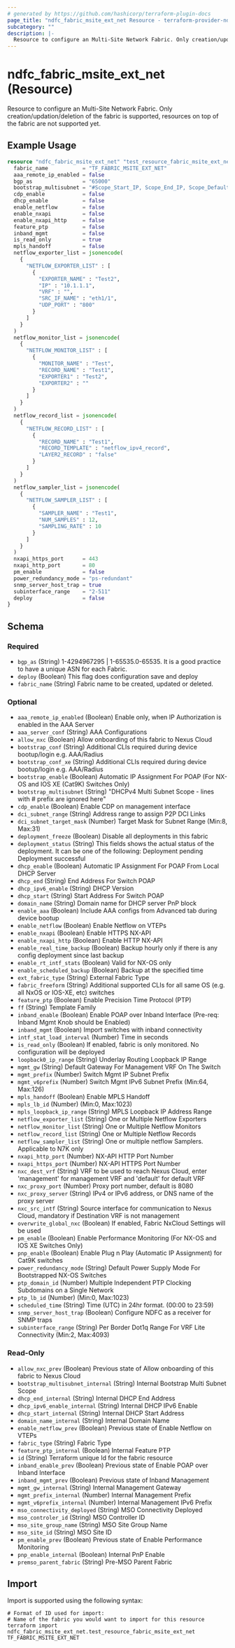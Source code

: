 ```yaml
---
# generated by https://github.com/hashicorp/terraform-plugin-docs
page_title: "ndfc_fabric_msite_ext_net Resource - terraform-provider-ndfc"
subcategory: ""
description: |-
  Resource to configure an Multi-Site Network Fabric. Only creation/updation/deletion of the fabric is supported, resources on top of the fabric are not supported yet.
---
```


# ndfc_fabric_msite_ext_net (Resource)

Resource to configure an Multi-Site Network Fabric. Only creation/updation/deletion of the fabric is supported, resources on top of the fabric are not supported yet.

## Example Usage

```terraform
resource "ndfc_fabric_msite_ext_net" "test_resource_fabric_msite_ext_net_1" {
  fabric_name           = "TF_FABRIC_MSITE_EXT_NET"
  aaa_remote_ip_enabled = false
  bgp_as                = "65000"
  bootstrap_multisubnet = "#Scope_Start_IP, Scope_End_IP, Scope_Default_Gateway, Scope_Subnet_Prefix"
  cdp_enable            = false
  dhcp_enable           = false
  enable_netflow        = false
  enable_nxapi          = false
  enable_nxapi_http     = false
  feature_ptp           = false
  inband_mgmt           = false
  is_read_only          = true
  mpls_handoff          = false
  netflow_exporter_list = jsonencode(
    {
      "NETFLOW_EXPORTER_LIST" : [
        {
          "EXPORTER_NAME" : "Test2",
          "IP" : "10.1.1.1",
          "VRF" : "",
          "SRC_IF_NAME" : "eth1/1",
          "UDP_PORT" : "800"
        }
      ]
    }
  )
  netflow_monitor_list = jsonencode(
    {
      "NETFLOW_MONITOR_LIST" : [
        {
          "MONITOR_NAME" : "Test",
          "RECORD_NAME" : "Test1",
          "EXPORTER1" : "Test2",
          "EXPORTER2" : ""
        }
      ]
    }
  )
  netflow_record_list = jsonencode(
    {
      "NETFLOW_RECORD_LIST" : [
        {
          "RECORD_NAME" : "Test1",
          "RECORD_TEMPLATE" : "netflow_ipv4_record",
          "LAYER2_RECORD" : "false"
        }
      ]
    }
  )
  netflow_sampler_list = jsonencode(
    {
      "NETFLOW_SAMPLER_LIST" : [
        {
          "SAMPLER_NAME" : "Test1",
          "NUM_SAMPLES" : 12,
          "SAMPLING_RATE" : 10
        }
      ]
    }
  )
  nxapi_https_port      = 443
  nxapi_http_port       = 80
  pm_enable             = false
  power_redundancy_mode = "ps-redundant"
  snmp_server_host_trap = true
  subinterface_range    = "2-511"
  deploy                = false
}
```

<!-- schema generated by tfplugindocs -->
## Schema

### Required

- `bgp_as` (String) 1-4294967295 | 1-65535.0-65535. It is a good practice to have a unique ASN for each Fabric.
- `deploy` (Boolean) This flag does configuration save and deploy
- `fabric_name` (String) Fabric name to be created, updated or deleted.

### Optional

- `aaa_remote_ip_enabled` (Boolean) Enable only, when IP Authorization is enabled in the AAA Server
- `aaa_server_conf` (String) AAA Configurations
- `allow_nxc` (Boolean) Allow onboarding of this fabric to Nexus Cloud
- `bootstrap_conf` (String) Additional CLIs required during device bootup/login e.g. AAA/Radius
- `bootstrap_conf_xe` (String) Additional CLIs required during device bootup/login e.g. AAA/Radius
- `bootstrap_enable` (Boolean) Automatic IP Assignment For POAP (For NX-OS and IOS XE (Cat9K) Switches Only)
- `bootstrap_multisubnet` (String) "DHCPv4 Multi Subnet Scope - lines with # prefix are ignored here"
- `cdp_enable` (Boolean) Enable CDP on management interface
- `dci_subnet_range` (String) Address range to assign P2P DCI Links
- `dci_subnet_target_mask` (Number) Target Mask for Subnet Range (Min:8, Max:31)
- `deployment_freeze` (Boolean) Disable all deployments in this fabric
- `deployment_status` (String) This fields shows the actual status of the deployment. It can be one of the following: Deployment pending Deployment successful
- `dhcp_enable` (Boolean) Automatic IP Assignment For POAP From Local DHCP Server
- `dhcp_end` (String) End Address For Switch POAP
- `dhcp_ipv6_enable` (String) DHCP Version
- `dhcp_start` (String) Start Address For Switch POAP
- `domain_name` (String) Domain name for DHCP server PnP block
- `enable_aaa` (Boolean) Include AAA configs from Advanced tab during device bootup
- `enable_netflow` (Boolean) Enable Netflow on VTEPs
- `enable_nxapi` (Boolean) Enable HTTPS NX-API
- `enable_nxapi_http` (Boolean) Enable HTTP NX-API
- `enable_real_time_backup` (Boolean) Backup hourly only if there is any config deployment since last backup
- `enable_rt_intf_stats` (Boolean) Valid for NX-OS only
- `enable_scheduled_backup` (Boolean) Backup at the specified time
- `ext_fabric_type` (String) External Fabric Type
- `fabric_freeform` (String) Additional supported CLIs for all same OS (e.g. all NxOS or IOS-XE, etc) switches
- `feature_ptp` (Boolean) Enable Precision Time Protocol (PTP)
- `ff` (String) Template Family
- `inband_enable` (Boolean) Enable POAP over Inband Interface (Pre-req: Inband Mgmt Knob should be Enabled)
- `inband_mgmt` (Boolean) Import switches with inband connectivity
- `intf_stat_load_interval` (Number) Time in seconds
- `is_read_only` (Boolean) If enabled, fabric is only monitored. No configuration will be deployed
- `loopback0_ip_range` (String) Underlay Routing Loopback IP Range
- `mgmt_gw` (String) Default Gateway For Management VRF On The Switch
- `mgmt_prefix` (Number) Switch Mgmt IP Subnet Prefix
- `mgmt_v6prefix` (Number) Switch Mgmt IPv6 Subnet Prefix (Min:64, Max:126)
- `mpls_handoff` (Boolean) Enable MPLS Handoff
- `mpls_lb_id` (Number) (Min:0, Max:1023)
- `mpls_loopback_ip_range` (String) MPLS Loopback IP Address Range
- `netflow_exporter_list` (String) One or Multiple Netflow Exporters
- `netflow_monitor_list` (String) One or Multiple Netflow Monitors
- `netflow_record_list` (String) One or Multiple Netflow Records
- `netflow_sampler_list` (String) One or multiple netflow Samplers. Applicable to N7K only
- `nxapi_http_port` (Number) NX-API HTTP Port Number
- `nxapi_https_port` (Number) NX-API HTTPS Port Number
- `nxc_dest_vrf` (String) VRF to be used to reach Nexus Cloud, enter 'management' for management VRF and 'default' for default VRF
- `nxc_proxy_port` (Number) Proxy port number, default is 8080
- `nxc_proxy_server` (String) IPv4 or IPv6 address, or DNS name of the proxy server
- `nxc_src_intf` (String) Source interface for communication to Nexus Cloud, mandatory if Destination VRF is not management
- `overwrite_global_nxc` (Boolean) If enabled, Fabric NxCloud Settings will be used
- `pm_enable` (Boolean) Enable Performance Monitoring (For NX-OS and IOS XE Switches Only)
- `pnp_enable` (Boolean) Enable Plug n Play (Automatic IP Assignment) for Cat9K switches
- `power_redundancy_mode` (String) Default Power Supply Mode For Bootstrapped NX-OS Switches
- `ptp_domain_id` (Number) Multiple Independent PTP Clocking Subdomains on a Single Network
- `ptp_lb_id` (Number) (Min:0, Max:1023)
- `scheduled_time` (String) Time (UTC) in 24hr format. (00:00 to 23:59)
- `snmp_server_host_trap` (Boolean) Configure NDFC as a receiver for SNMP traps
- `subinterface_range` (String) Per Border Dot1q Range For VRF Lite Connectivity (Min:2, Max:4093)

### Read-Only

- `allow_nxc_prev` (Boolean) Previous state of Allow onboarding of this fabric to Nexus Cloud
- `bootstrap_multisubnet_internal` (String) Internal Bootstrap Multi Subnet Scope
- `dhcp_end_internal` (String) Internal DHCP End Address
- `dhcp_ipv6_enable_internal` (String) Internal DHCP IPv6 Enable
- `dhcp_start_internal` (String) Internal DHCP Start Address
- `domain_name_internal` (String) Internal Domain Name
- `enable_netflow_prev` (Boolean) Previous state of Enable Netflow on VTEPs
- `fabric_type` (String) Fabric Type
- `feature_ptp_internal` (Boolean) Internal Feature PTP
- `id` (String) Terraform unique Id for the fabric resource
- `inband_enable_prev` (Boolean) Previous state of Enable POAP over Inband Interface
- `inband_mgmt_prev` (Boolean) Previous state of Inband Management
- `mgmt_gw_internal` (String) Internal Management Gateway
- `mgmt_prefix_internal` (Number) Internal Management Prefix
- `mgmt_v6prefix_internal` (Number) Internal Management IPv6 Prefix
- `mso_connectivity_deployed` (String) MSO Connectivity Deployed
- `mso_controler_id` (String) MSO Controller ID
- `mso_site_group_name` (String) MSO Site Group Name
- `mso_site_id` (String) MSO Site ID
- `pm_enable_prev` (Boolean) Previous state of Enable Performance Monitoring
- `pnp_enable_internal` (Boolean) Internal PnP Enable
- `premso_parent_fabric` (String) Pre-MSO Parent Fabric

## Import

Import is supported using the following syntax:

```shell
# Format of ID used for import:
# Name of the fabric you would want to import for this resource
terraform import ndfc_fabric_msite_ext_net.test_resource_fabric_msite_ext_net TF_FABRIC_MSITE_EXT_NET
```
